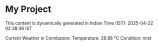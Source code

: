 # My Project

This content is dynamically generated in Indian Time (IST): 2025-04-22 02:38:36 IST


Current Weather in Coimbatore:
Temperature: 26.88 °C
Condition: mist
